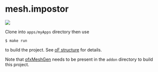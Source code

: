 mesh.impostor
=============

![](https://krasjet.com/eidos/mesh.impostor/imgs/impostor1.png)

Clone into `apps/myApps` directory then use

    $ make run

to build the project. See [oF structure][ofstructure] for details.

Note that [ofxMeshGen][ofxMeshGen] needs to be present in the `addon` directory
to build this project.

[ofstructure]: https://openframeworks.cc/ofBook/chapters/setup_and_project_structure.html
[ofxMeshGen]: https://github.com/Krasjet/ofxMeshGen
